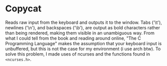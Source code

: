 # Copycat

Reads raw input from the keyboard and outputs it to the window. Tabs ('\t'), newlines ('\n'), and backspaces ('\b'), are output as bold characters rather than being rendered, making them visible in an unambiguous way. From what I could tell from the book and reading around online, "The C Programming Language" makes the assumption that your keyboard input is unbuffered, but this is not the case for my environment (i use arch btw). To solve this problem, I made uses of ncurses and the functions found in `<ncurses.h>`. 
